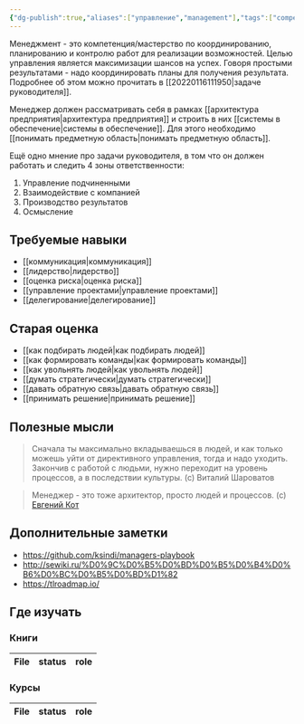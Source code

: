 ```yaml
---
{"dg-publish":true,"aliases":["управление","management"],"tags":["competencies","disciplines","skills"],"date":"2022-06-06T09:04:28+03:00","modified_at":"2022-09-20T19:52:09+03:00","permalink":"/competencies/menedzhment/","dgHomeLink":false,"dgPassFrontmatter":true}
---
```





Менеджмент - это компетенция/мастерство по координированию, планированию и контролю работ для реализации возможностей. Целью управления является максимизации шансов на успех. Говоря простыми результатами - надо координировать планы для получения результата. Подробнее об этом можно прочитать в [[20220116111950|задаче руководителя]].

Менеджер должен рассматривать себя в рамках [[архитектура предприятия|архитектура предприятия]] и строить в них [[системы в обеспечение|системы в обеспечение]]. Для этого необходимо [[понимать предметную область|понимать предметную область]].

Ещё одно мнение про задачи руководителя, в том что он должен работать и следить 4 зоны ответственности:
1. Управление подчиненными
2. Взаимодействие с компанией
3. Производство результатов
4. Осмысление

## Требуемые навыки

- [[коммуникация|коммуникация]]
- [[лидерство|лидерство]]
- [[оценка риска|оценка риска]]
- [[управление проектами|управление проектами]]
- [[делегирование|делегирование]]

## Старая оценка

- [[как подбирать людей|как подбирать людей]]
- [[как формировать команды|как формировать команды]]
- [[как увольнять людей|как увольнять людей]]
- [[думать стратегически|думать стратегически]]
- [[давать обратную связь|давать обратную связь]]
- [[принимать решение|принимать решение]]

## Полезные мысли

> Сначала ты максимально вкладываешься в людей, и как только можешь уйти от директивного управления, тогда и надо уходить. Закончив с работой с людьми, нужно переходит на уровень процессов, а в последствии культуры. (с) Виталий Шароватов

> Менеджер - это тоже архитектор, просто людей и процессов. (с) [Евгений Кот](https://youtu.be/uVIMFYvuW6Q?t=2136)


## Дополнительные заметки

- https://github.com/ksindi/managers-playbook
- http://sewiki.ru/%D0%9C%D0%B5%D0%BD%D0%B5%D0%B4%D0%B6%D0%BC%D0%B5%D0%BD%D1%82
- https://tlroadmap.io/



## Где изучать

### Книги

| File | status | role |
| ---- | ------ | ---- |


### Курсы

| File | status | role |
| ---- | ------ | ---- |


